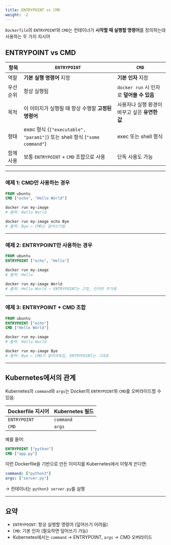 ```yaml
---
title: ENTRYPOINT vs CMD
weight: -2
---
```

`Dockerfile`의 `ENTRYPOINT`와 `CMD`는 컨테이너가 **시작할 때 실행할 명령어**를 정의하는데 사용하는 두 가지 지시어

## ENTRYPOINT vs CMD

| 항목 | `ENTRYPOINT` | `CMD` |
|------|--------------|-------|
| 역할 | **기본 실행 명령어** 지정 | **기본 인자** 지정 |
| 우선순위 | 항상 실행됨 | `docker run` 시 인자로 **덮어쓸 수 있음** |
| 목적 | 이 이미지가 실행될 때 항상 수행할 **고정된 명령어** | 사용자나 실행 환경이 바꾸고 싶은 **유연한 값** |
| 형태 | exec 형식 (`["executable", "param1"]`) 또는 shell 형식 (`"some command"`) | exec 또는 shell 형식 |
| 함께 사용 | 보통 `ENTRYPOINT` + `CMD` 조합으로 사용 | 단독 사용도 가능 |

---

### 예제 1: CMD만 사용하는 경우

```Dockerfile
FROM ubuntu
CMD ["echo", "Hello World"]
```

```bash
docker run my-image
# 출력: Hello World

docker run my-image echo Bye
# 출력: Bye ← CMD는 덮어쓰기됨
```

---

### 예제 2: ENTRYPOINT만 사용하는 경우

```Dockerfile
FROM ubuntu
ENTRYPOINT ["echo", "Hello"]
```

```bash
docker run my-image
# 출력: Hello

docker run my-image World
# 출력: Hello World ← ENTRYPOINT는 고정, 인자만 추가됨
```

---

### 예제 3: ENTRYPOINT + CMD 조합

```Dockerfile
FROM ubuntu
ENTRYPOINT ["echo"]
CMD ["Hello World"]
```

```bash
docker run my-image
# 출력: Hello World

docker run my-image Bye
# 출력: Bye ← CMD가 덮어씌워짐, ENTRYPOINT는 그대로
```

---

## Kubernetes에서의 관계

Kubernetes의 `command`와 `args`는 Docker의 `ENTRYPOINT`와 `CMD`를 오버라이드할 수 있음:

| Dockerfile 지시어 | Kubernetes 필드 |
|------------------|-----------------|
| `ENTRYPOINT`     | `command`       |
| `CMD`            | `args`          |

예를 들어:

```Dockerfile
ENTRYPOINT ["python"]
CMD ["app.py"]
```

이런 Dockerfile을 기반으로 만든 이미지를 Kubernetes에서 이렇게 쓴다면:

```yaml
command: ["python3"]
args: ["server.py"]
```

→ 컨테이너는 `python3 server.py`를 실행

---

## 요약

- `ENTRYPOINT`: 항상 실행할 명령어 (덮어쓰기 어려움)
- `CMD`: 기본 인자 (필요하면 덮어쓰기 가능)
- Kubernetes에서는 `command` → ENTRYPOINT, `args` → CMD 오버라이드